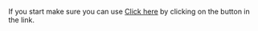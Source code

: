 If you start make sure you can use [Click here](https://cors-anywhere.herokuapp.com/) by clicking on the button in the link.
